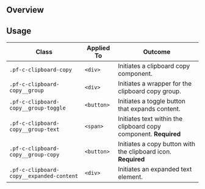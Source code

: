 ## Overview

## Usage

| Class | Applied To | Outcome |
| -- | -- | -- |
| `.pf-c-clipboard-copy` | `<div>` | Initiates a clipboard copy component. |
| `.pf-c-clipboard-copy__group` | `<div>` | Initiates a wrapper for the clipboard copy group. |
| `.pf-c-clipboard-copy__group-toggle` | `<button>` | Initiates a toggle button that expands content. |
| `.pf-c-clipboard-copy__group-text` | `<span>` |  Initiates text within the clipboard copy component. **Required** |
| `.pf-c-clipboard-copy__group-copy` | `<button>` | Initiates a copy button with the clipboard icon. **Required** |
| `.pf-c-clipboard-copy__expanded-content` | `<div>` | Initiates an expanded text element. |
